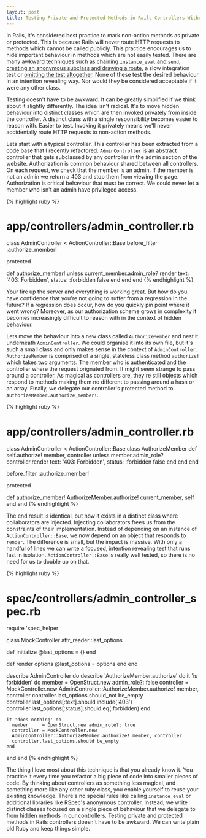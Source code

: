 ```yaml
---
layout: post
title: Testing Private and Protected Methods in Rails Controllers Without Being Awkward
---
```


In Rails, it's considered best practice to mark non-action methods as private or protected. This is because Rails will never route HTTP requests to methods which cannot be called publicly. This practice encourages us to hide important behaviour in methods which are not easily tested. There are many awkward techniques such as [chaining `instance_eval` and `send`](http://stackoverflow.com/questions/4271696/rspec-rails-how-to-test-private-methods-of-controllers), [creating an anonymous subclass and drawing a route](https://www.relishapp.com/rspec/rspec-rails/docs/controller-specs/anonymous-controller), a slow integration test or [omitting the test altogether](http://stackoverflow.com/questions/7607419/how-to-write-rspec-for-private-method-in-controller-with-params). None of these test the desired behaviour in an intention revealing way. Nor would they be considered acceptable if it were any other class.

Testing doesn't have to be awkward. It can be greatly simplified if we think about it slightly differently. The idea isn't radical. It's to move hidden behaviour into distinct classes which are then invoked privately from inside the controller. A distinct class with a single responsibility becomes easier to reason with. Easier to test. Invoking it privately means we'll never accidentally route HTTP requests to non-action methods.

Lets start with a typical controller. This controller has been extracted from a code base that I recently refactored. `AdminController` is an abstract controller that gets subclassed by any controller in the admin section of the website. Authorization is common behaviour shared between all controllers. On each request, we check that the member is an admin. If the member is not an admin we return a 403 and stop them from viewing the page. Authorization is critical behaviour that must be correct. We could never let a member who isn't an admin have privileged access.

{% highlight ruby %}
# app/controllers/admin_controller.rb
class AdminController < ActionController::Base
  before_filter :authorize_member!

protected

  def authorize_member!
    unless current_member.admin_role?
      render text: '403: Forbidden', status: :forbidden
      false
    end
  end
end
{% endhighlight %}

Your fire up the server and everything is working great. But how do you have confidence that you're not going to suffer from a regression in the future? If a regression does occur, how do you quickly pin point where it went wrong? Moreover, as our authorization scheme grows in complexity it becomes increasingly difficult to reason with in the context of hidden behaviour.

Lets move the behaviour into a new class called `AuthorizeMember` and nest it underneath `AdminController`. We could organise it into its own file, but it's such a small class and only makes sense in the context of `AdminController`. `AuthorizeMember` is comprised of a single, stateless class method `authorize!` which takes two arguments. The member who is authenticated and the controller where the request orignated from. It might seem strange to pass around a controller. As magical as controllers are, they're still objects which respond to methods making them no different to passing around a hash or an array. Finally, we delegate our controller's protected method to `AuthorizeMember.authorize_member!`.

{% highlight ruby %}
# app/controllers/admin_controller.rb
class AdminController < ActionController::Base
  class AuthorizeMember
    def self.authorize! member, controller
      unless member.admin_role?
        controller.render text: '403: Forbidden', status: :forbidden
        false
      end
    end
  end

  before_filter :authorize_member!

protected

  def authorize_member!
    AuthorizeMember.authorize! current_member, self
  end
end
{% endhighlight %}

The end result is identical, but now it exists in a distinct class where collaborators are injected. Injecting collaborators frees us from the constraints of their implementation. Instead of depending on an instance of `ActionController::Base`, we now depend on an object that responds to `render`. The difference is small, but the impact is massive. With only a handful of lines we can write a focused, intention revealing test that runs fast in isolation. `ActionController::Base` is really well tested, so there is no need for us to double up on that.

{% highlight ruby %}
# spec/controllers/admin_controller_spec.rb
require 'spec_helper'

class MockController
  attr_reader :last_options

  def initialize
    @last_options = {}
  end

  def render options
    @last_options = options
  end
end

describe AdminController do
  describe 'AuthorizeMember.authorize' do
    it 'is forbidden' do
      member     = OpenStruct.new admin_role?: false
      controller = MockController.new
      AdminController::AuthorizeMember.authorize! member, controller
      controller.last_options.should_not be_empty
      controller.last_options[:text].should include('403')
      controller.last_options[:status].should eq(:forbidden)
    end

    it 'does nothing' do
      member     = OpenStruct.new admin_role?: true
      controller = MockController.new
      AdminController::AuthorizeMember.authorize! member, controller
      controller.last_options.should be_empty
    end
  end
end
{% endhighlight %}

The thing I love most about this technique is that you already know it. You practice it every time you refactor a big piece of code into smaller pieces of code. By thinking about controllers as something less magical, and something more like any other ruby class, you enable yourself to reuse your existing knowledge. There's no special rules like calling `instance_eval` or additional libraries like RSpec's anonymous controller. Instead, we write distinct classes focused on a single piece of behaviour that we delegate to from hidden methods in our controllers. Testing private and protected methods in Rails controllers doesn't have to be awkward. We can write plain old Ruby and keep things simple.
